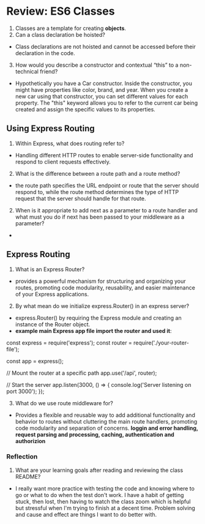# Review: ES6 Classes

1. Classes are a template for creating **objects**.
2. Can a class declaration be hoisted?
  - Class declarations are not hoisted and cannot be accessed before their declaration in the code.
3. How would you describe a constructor and contextual “this” to a non-technical friend?
  - Hypothetically you have a Car constructor. Inside the constructor, you might have properties like color, brand, and year. When you create a new car using that constructor, you can set different values for each property. The "this" keyword allows you to refer to the current car being created and assign the specific values to its properties.

## Using Express Routing
1. Within Express, what does routing refer to?
  -  Handling different HTTP routes to enable server-side functionality and respond to client requests effectively.
2. What is the difference between a route path and a route method?
  - the route path specifies the URL endpoint or route that the server should respond to, while the route method determines the type of HTTP request that the server should handle for that route.
2. When is it appropriate to add next as a parameter to a route handler and what must you do if next has been passed to your middleware as a parameter?
  - 

## Express Routing
1. What is an Express Router?
  - provides a powerful mechanism for structuring and organizing your routes, promoting code modularity, reusability, and easier maintenance of your Express applications.
2. By what mean do we initialize express.Router() in an express server?
  -  express.Router() by requiring the Express module and creating an instance of the Router object.
  - **example main Express app file import the router and used it**:

const express = require('express');
const router = require('./your-router-file');

const app = express();

// Mount the router at a specific path
app.use('/api', router);

// Start the server
app.listen(3000, () => {
  console.log('Server listening on port 3000');
});

3. What do we use route middleware for?
  -  Provides a flexible and reusable way to add additional functionality and behavior to routes without cluttering the main route handlers, promoting code modularity and separation of concerns. 
        **loggin and error handling, request parsing and processing, caching, authentication and authorizion**
### Reflection
1. What are your learning goals after reading and reviewing the class README?
  -  I really want more practice with testing the code and knowing where to go or what to do when the test don't work. I have a habit of getting stuck, then lost, then having to watch the class zoom which is helpful but stressful when I'm trying to finish at a decent time. Problem solving and cause and effect are things I want to do better with.